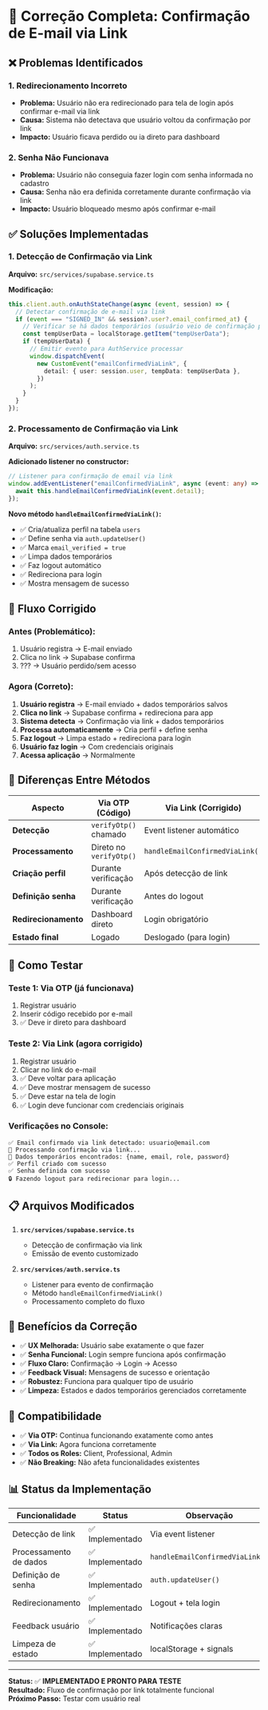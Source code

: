 # 🔧 Correção Completa: Confirmação de E-mail via Link

## ❌ **Problemas Identificados**

### **1. Redirecionamento Incorreto**

- **Problema:** Usuário não era redirecionado para tela de login após confirmar e-mail via link
- **Causa:** Sistema não detectava que usuário voltou da confirmação por link
- **Impacto:** Usuário ficava perdido ou ia direto para dashboard

### **2. Senha Não Funcionava**

- **Problema:** Usuário não conseguia fazer login com senha informada no cadastro
- **Causa:** Senha não era definida corretamente durante confirmação via link
- **Impacto:** Usuário bloqueado mesmo após confirmar e-mail

## ✅ **Soluções Implementadas**

### **1. Detecção de Confirmação via Link**

**Arquivo:** `src/services/supabase.service.ts`

**Modificação:**

```typescript
this.client.auth.onAuthStateChange(async (event, session) => {
  // Detectar confirmação de e-mail via link
  if (event === "SIGNED_IN" && session?.user?.email_confirmed_at) {
    // Verificar se há dados temporários (usuário veio de confirmação por link)
    const tempUserData = localStorage.getItem("tempUserData");
    if (tempUserData) {
      // Emitir evento para AuthService processar
      window.dispatchEvent(
        new CustomEvent("emailConfirmedViaLink", {
          detail: { user: session.user, tempData: tempUserData },
        })
      );
    }
  }
});
```

### **2. Processamento de Confirmação via Link**

**Arquivo:** `src/services/auth.service.ts`

**Adicionado listener no constructor:**

```typescript
// Listener para confirmação de email via link
window.addEventListener("emailConfirmedViaLink", async (event: any) => {
  await this.handleEmailConfirmedViaLink(event.detail);
});
```

**Novo método `handleEmailConfirmedViaLink()`:**

- ✅ Cria/atualiza perfil na tabela `users`
- ✅ Define senha via `auth.updateUser()`
- ✅ Marca `email_verified = true`
- ✅ Limpa dados temporários
- ✅ Faz logout automático
- ✅ Redireciona para login
- ✅ Mostra mensagem de sucesso

## 🔄 **Fluxo Corrigido**

### **Antes (Problemático):**

1. Usuário registra → E-mail enviado
2. Clica no link → Supabase confirma
3. ??? → Usuário perdido/sem acesso

### **Agora (Correto):**

1. **Usuário registra** → E-mail enviado + dados temporários salvos
2. **Clica no link** → Supabase confirma + redireciona para app
3. **Sistema detecta** → Confirmação via link + dados temporários
4. **Processa automaticamente** → Cria perfil + define senha
5. **Faz logout** → Limpa estado + redireciona para login
6. **Usuário faz login** → Com credenciais originais
7. **Acessa aplicação** → Normalmente

## 🎯 **Diferenças Entre Métodos**

| Aspecto              | Via OTP (Código)        | Via Link (Corrigido)            |
| -------------------- | ----------------------- | ------------------------------- |
| **Detecção**         | `verifyOtp()` chamado   | Event listener automático       |
| **Processamento**    | Direto no `verifyOtp()` | `handleEmailConfirmedViaLink()` |
| **Criação perfil**   | Durante verificação     | Após detecção de link           |
| **Definição senha**  | Durante verificação     | Antes do logout                 |
| **Redirecionamento** | Dashboard direto        | Login obrigatório               |
| **Estado final**     | Logado                  | Deslogado (para login)          |

## 🧪 **Como Testar**

### **Teste 1: Via OTP (já funcionava)**

1. Registrar usuário
2. Inserir código recebido por e-mail
3. ✅ Deve ir direto para dashboard

### **Teste 2: Via Link (agora corrigido)**

1. Registrar usuário
2. Clicar no link do e-mail
3. ✅ Deve voltar para aplicação
4. ✅ Deve mostrar mensagem de sucesso
5. ✅ Deve estar na tela de login
6. ✅ Login deve funcionar com credenciais originais

### **Verificações no Console:**

```
✅ Email confirmado via link detectado: usuario@email.com
🔗 Processando confirmação via link...
📝 Dados temporários encontrados: {name, email, role, password}
✅ Perfil criado com sucesso
✅ Senha definida com sucesso
🔒 Fazendo logout para redirecionar para login...
```

## 📋 **Arquivos Modificados**

1. **`src/services/supabase.service.ts`**

   - Detecção de confirmação via link
   - Emissão de evento customizado

2. **`src/services/auth.service.ts`**
   - Listener para evento de confirmação
   - Método `handleEmailConfirmedViaLink()`
   - Processamento completo do fluxo

## 🔧 **Benefícios da Correção**

- ✅ **UX Melhorada:** Usuário sabe exatamente o que fazer
- ✅ **Senha Funcional:** Login sempre funciona após confirmação
- ✅ **Fluxo Claro:** Confirmação → Login → Acesso
- ✅ **Feedback Visual:** Mensagens de sucesso e orientação
- ✅ **Robustez:** Funciona para qualquer tipo de usuário
- ✅ **Limpeza:** Estados e dados temporários gerenciados corretamente

## 🚨 **Compatibilidade**

- ✅ **Via OTP:** Continua funcionando exatamente como antes
- ✅ **Via Link:** Agora funciona corretamente
- ✅ **Todos os Roles:** Client, Professional, Admin
- ✅ **Não Breaking:** Não afeta funcionalidades existentes

## 📊 **Status da Implementação**

| Funcionalidade         | Status          | Observação                      |
| ---------------------- | --------------- | ------------------------------- |
| Detecção de link       | ✅ Implementado | Via event listener              |
| Processamento de dados | ✅ Implementado | `handleEmailConfirmedViaLink()` |
| Definição de senha     | ✅ Implementado | `auth.updateUser()`             |
| Redirecionamento       | ✅ Implementado | Logout + tela login             |
| Feedback usuário       | ✅ Implementado | Notificações claras             |
| Limpeza de estado      | ✅ Implementado | localStorage + signals          |

---

**Status:** ✅ **IMPLEMENTADO E PRONTO PARA TESTE**  
**Resultado:** Fluxo de confirmação por link totalmente funcional  
**Próximo Passo:** Testar com usuário real
